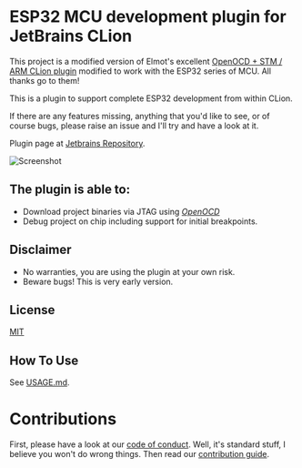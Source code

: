 ESP32 MCU development plugin for JetBrains CLion
====

<!-- Plugin description -->
This project is a modified version of Elmot's excellent <a href="https://github.com/elmot/clion-embedded-arm">OpenOCD +
STM / ARM CLion plugin</a> modified to work with the ESP32 series of MCU. All thanks go to them!

This is a plugin to support complete ESP32 development from within CLion.

If there are any features missing, anything that you'd like to see, or of course bugs, please raise an issue and I'll
try and have a look at it.

Plugin page
at [Jetbrains Repository](https://plugins.jetbrains.com/plugin/18760-openocd--esp32-support-for-embedded-development).

![Screenshot](https://raw.githubusercontent.com/ThexXTURBOXx/clion-embedded-esp32/master/configure_debug_settings.PNG)

The plugin is able to:
---

* Download project binaries via JTAG using *[OpenOCD](https://openocd.org/)*
* Debug project on chip including support for initial breakpoints.

Disclaimer
---

* No warranties, you are using the plugin at your own risk.
* Beware bugs! This is very early version.

<!-- Plugin description end -->

License
---
[MIT](https://github.com/ThexXTURBOXx/clion-embedded-esp32/blob/master/LICENSE.txt)

How To Use
---
See [USAGE.md](https://github.com/ThexXTURBOXx/clion-embedded-esp32/blob/master/USAGE.md).

Contributions
===
First, please have a look at
our [code of conduct](https://github.com/ThexXTURBOXx/clion-embedded-esp32/blob/master/CODE_OF_CONDUCT.md). Well, it's
standard stuff, I believe you won't do wrong things. Then read
our [contribution guide](https://github.com/ThexXTURBOXx/clion-embedded-esp32/blob/master/CONTRIBUTING.md). 

